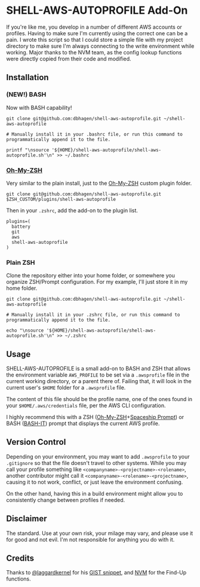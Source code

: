 # SHELL-AWS-AUTOPROFILE Add-On
If you're like me, you develop in a number of different AWS accounts or profiles. Having to make sure I'm currently using the correct one can be a pain. I wrote this script so that I could store a simple file with my project directory to make sure I'm always connecting to the write environment while working. Major thanks to the NVM team, as the config lookup functions were directly copied from their code and modified.

## Installation
### (NEW!) BASH
Now with BASH capability!
```
git clone git@github.com:dbhagen/shell-aws-autoprofile.git ~/shell-aws-autoprofile

# Manually install it in your .bashrc file, or run this command to programmatically append it to the file.

printf "\nsource '${HOME}/shell-aws-autoprofile/shell-aws-autoprofile.sh'\n" >> ~/.bashrc
```

### [Oh-My-ZSH](https://github.com/robbyrussell/oh-my-zsh)
Very similar to the plain install, just to the [Oh-My-ZSH](https://github.com/robbyrussell/oh-my-zsh) custom plugin folder.
```
git clone git@github.com:dbhagen/shell-aws-autoprofile.git $ZSH_CUSTOM/plugins/shell-aws-autoprofile
```

Then in your `.zshrc`, add the add-on to the plugin list.
```
plugins=(
  battery
  git
  aws
  shell-aws-autoprofile
)
```

### Plain ZSH
Clone the repository either into your home folder, or somewhere you organize ZSH/Prompt configuration. For my example, I'll just store it in my home folder.

```
git clone git@github.com:dbhagen/shell-aws-autoprofile.git ~/shell-aws-autoprofile

# Manually install it in your .zshrc file, or run this command to programmatically append it to the file.

echo "\nsource '${HOME}/shell-aws-autoprofile/shell-aws-autoprofile.sh'\n" >> ~/.zshrc
```

## Usage
SHELL-AWS-AUTOPROFILE is a small add-on to BASH and ZSH that allows the environment variable `AWS_PROFILE` to be set via a `.awsprofile` file in the current working directory, or a parent there of. Failing that, it will look in the current user's `$HOME` folder for a `.awsprofile` file.

The content of this file should be the profile name, one of the ones found in your `$HOME/.aws/credentials` file, per the AWS CLI configuration.

I highly recommend this with a ZSH ([Oh-My-ZSH](https://github.com/robbyrussell/oh-my-zsh)+[Spaceship Prompt](https://github.com/denysdovhan/spaceship-prompt)) or BASH ([BASH-IT](https://github.com/Bash-it/bash-it)) prompt that displays the current AWS profile.

## Version Control

Depending on your environment, you may want to add `.awsprofile` to your `.gitignore` so that the file doesn't travel to other systems. While you may call your profile something like `<companyname>-<projectname>-<rolename>`, another contributor might call it `<companyname>-<rolename>-<projectname>`, causing it to not work, conflict, or just leave the environment confusing.

On the other hand, having this in a build environment might allow you to consistently change between profiles if needed.

## Disclaimer
The standard. Use at your own risk, your milage may vary, and please use it for good and not evil. I'm not responsible for anything you do with it.

## Credits
Thanks to [@laggardkernel](https://github.com/laggardkernel) for his [GIST snippet](https://gist.github.com/laggardkernel/6cb4e1664574212b125fbfd115fe90a4), and [NVM](https://github.com/nvm-sh/nvm) for the Find-Up functions.
